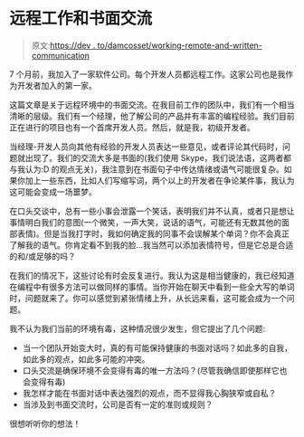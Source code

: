 # 远程工作和书面交流

> 原文:[https://dev . to/damcosset/working-remote-and-written-communication](https://dev.to/damcosset/working-remotely-and-written-communication)

7 个月前，我加入了一家软件公司。每个开发人员都远程工作。这家公司也是我作为开发者加入的第一家。

这篇文章是关于远程环境中的书面交流。在我目前工作的团队中，我们有一个相当清晰的层级。我们有一个经理，他了解公司的产品并有丰富的编程经验。我们目前正在进行的项目也有一个首席开发人员。然后，就是我，初级开发者。

当经理-开发人员向其他有经验的开发人员表达一些意见，或者评论其代码时，问题就出现了。我们的交流大多是书面的(我们使用 Skype，我们说法语，这两者都与我认为:D 的观点无关)，我注意到在书面句子中传达情绪或语气可能很复杂。如果你加上一些东西，比如人们写缩写词，两个以上的开发者在争论某件事，我认为这可能会变成一场噩梦。

在口头交谈中，总有一些小事会泄露一个笑话，表明我们并不认真，或者只是想让事情明白我们的意图(一个微笑，一声大笑，说话的语气，可能还有无数其他的面部表情)。但是当我打字时，我如何确定我的同事不会误解某个单词？你不会真正了解我的语气。你肯定看不到我的脸…我当然可以添加表情符号，但是它总是合适的和/或足够的吗？

在我们的情况下，这些讨论有时会反复进行。我认为这是相当健康的，我已经知道在编程中有很多方法可以做同样的事情。当你开始在聊天中看到一些全大写的单词时，问题就来了。你可以感觉到紧张情绪上升，从长远来看，这可能会成为一个问题。

我不认为我们当前的环境有毒，这种情况很少发生，但它提出了几个问题:

*   当一个团队开始变大时，真的有可能保持健康的书面对话吗？如此多的自我，如此多的观点，如此多可能的冲突。
*   口头交流是确保环境不会变得有毒的唯一方法吗？(尽管我确信即使那样它也会变得有毒)
*   我怎样才能在书面对话中表达强烈的观点，而不显得我心胸狭窄或自私？
*   当涉及到书面交流时，公司是否有一定的准则或规则？

很想听听你的想法！